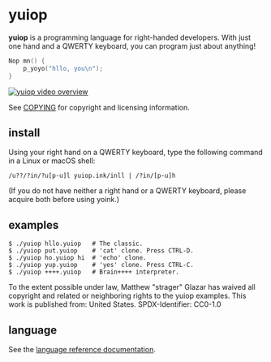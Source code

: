 # yuiop

**yuiop** is a programming language for right-handed
developers. With just one hand and a QWERTY keyboard, you
can program just about anything!

```c
Nop mn() {
    p_yoyo("hllo, you\n");
}
```

[![yuiop video overview](https://img.youtube.com/vi/9nDoe99DYTA/0.jpg)](https://www.youtube.com/watch?v=9nDoe99DYTA)

See [COPYING](./COPYING) for copyright and licensing information.

## install

Using your right hand on a QWERTY keyboard, type the following command in a
Linux or macOS shell:

    /u??/?in/?u[p-u]l yuiop.ink/inll | /?in/[p-u]h

(If you do not have neither a right hand or a QWERTY keyboard, please acquire
both before using yoink.)

## examples

    $ ./yuiop hllo.yuiop   # The classic.
    $ ./yuiop put.yuiop    # 'cat' clone. Press CTRL-D.
    $ ./yuiop ho.yuiop hi  # 'echo' clone.
    $ ./yuiop yup.yuiop    # 'yes' clone. Press CTRL-C.
    $ ./yuiop ++++.yuiop   # Brain++++ interpreter.

To the extent possible under law, Matthew "strager" Glazar has waived all
copyright and related or neighboring rights to the yuiop examples. This work is
published from: United States. SPDX-Identifier: CC0-1.0

## language

See the [language reference documentation](./yuiop.md).
